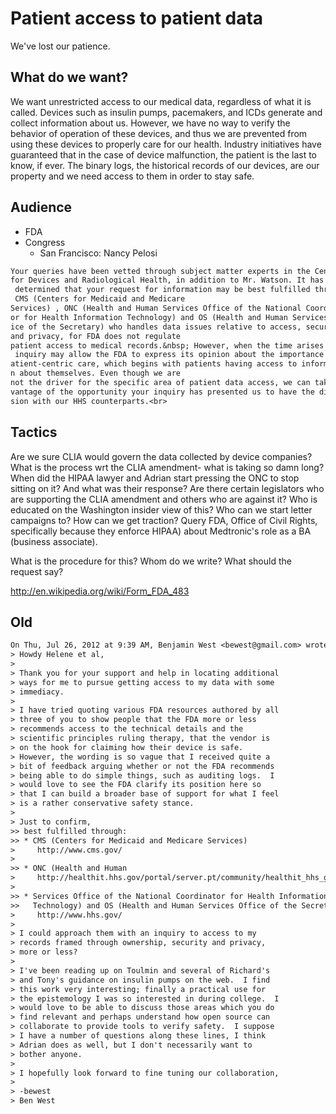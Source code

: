 # Patient access to patient data

We've lost our patience.

## What do we want?

We want unrestricted access to our medical data, regardless of what it is called.  Devices such as insulin pumps, pacemakers, and ICDs generate and collect information about us.  However, we have no way to verify the behavior of operation of these devices, and thus we are prevented from using these devices to properly care for our health.  Industry initiatives have guaranteed that in the case of device malfunction, the patient is the last to know, if ever.  The binary logs, the historical records of our devices, are our property and we need access to them in order to stay safe.

## Audience

* FDA
* Congress
  * San Francisco: Nancy Pelosi

```email
Your queries have been vetted through subject matter experts in the Center =
for Devices and Radiological Health, in addition to Mr. Watson. It has been=
 determined that your request for information may be best fulfilled through=
 CMS (Centers for Medicaid and Medicare
Services) , ONC (Health and Human Services Office of the National Coordinat=
or for Health Information Technology) and OS (Health and Human Services Off=
ice of the Secretary) who handles data issues relative to access, security =
and privacy, for FDA does not regulate
patient access to medical records.&nbsp; However, when the time arises your=
 inquiry may allow the FDA to express its opinion about the importance of p=
atient-centric care, which begins with patients having access to informatio=
n about themselves. Even though we are
not the driver for the specific area of patient data access, we can take ad=
vantage of the opportunity your inquiry has presented us to have the discus=
sion with our HHS counterparts.<br>
```

## Tactics
Are we sure CLIA would govern the data collected by device companies?
What is the process wrt the CLIA amendment- what is taking so damn long?  When did the HIPAA lawyer and Adrian start pressing the ONC to stop sitting on it?  And what was their response?
Are there certain legislators who are supporting the CLIA amendment and others who are against it?  Who is educated on the Washington insider view of this?  Who can we start letter campaigns to?  How can we get traction?
Query FDA, Office of Civil Rights, specifically because they enforce HIPAA) about Medtronic's role as a BA (business associate).

What is the procedure for this?  Whom do we write?  What should the request say?

http://en.wikipedia.org/wiki/Form_FDA_483

## Old

```email
On Thu, Jul 26, 2012 at 9:39 AM, Benjamin West <bewest@gmail.com> wrote:
> Howdy Helene et al,
>
> Thank you for your support and help in locating additional
> ways for me to pursue getting access to my data with some
> immediacy.
>
> I have tried quoting various FDA resources authored by all
> three of you to show people that the FDA more or less
> recommends access to the technical details and the
> scientific principles ruling therapy, that the vendor is
> on the hook for claiming how their device is safe.
> However, the wording is so vague that I received quite a
> bit of feedback arguing whether or not the FDA recommends
> being able to do simple things, such as auditing logs.  I
> would love to see the FDA clarify its position here so
> that I can build a broader base of support for what I feel
> is a rather conservative safety stance.
>
> Just to confirm,
>> best fulfilled through:
>> * CMS (Centers for Medicaid and Medicare Services)
>     http://www.cms.gov/
>
>> * ONC (Health and Human
>     http://healthit.hhs.gov/portal/server.pt/community/healthit_hhs_gov__home/1204
>
>> * Services Office of the National Coordinator for Health Information
>>   Technology) and OS (Health and Human Services Office of the Secretary)
>     http://www.hhs.gov/
>
> I could approach them with an inquiry to access to my
> records framed through ownership, security and privacy,
> more or less?
>
> I've been reading up on Toulmin and several of Richard's
> and Tony's guidance on insulin pumps on the web.  I find
> this work very interesting; finally a practical use for
> the epistemology I was so interested in during college.  I
> would love to be able to discuss those areas which you do
> find relevant and perhaps understand how open source can
> collaborate to provide tools to verify safety.  I suppose
> I have a number of questions along these lines, I think
> Adrian does as well, but I don't necessarily want to
> bother anyone.
>
> I hopefully look forward to fine tuning our collaboration,
>
> -bewest
> Ben West
```